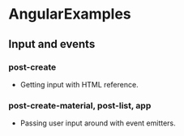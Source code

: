 # AngularExamples

## Input and events

### post-create
- Getting input with HTML reference.

### post-create-material, post-list, app
- Passing user input around with event emitters.
